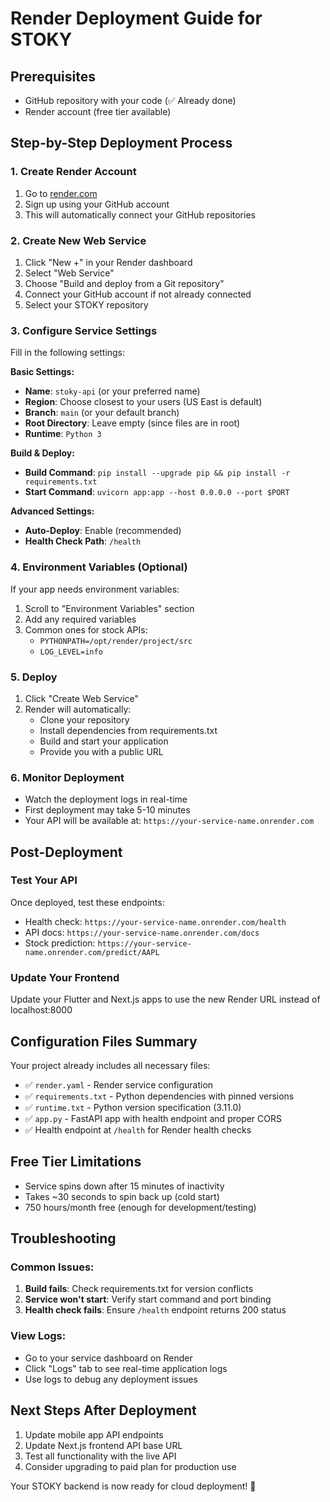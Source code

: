# Render Deployment Guide for STOKY

## Prerequisites
- GitHub repository with your code (✅ Already done)
- Render account (free tier available)

## Step-by-Step Deployment Process

### 1. Create Render Account
1. Go to [render.com](https://render.com)
2. Sign up using your GitHub account
3. This will automatically connect your GitHub repositories

### 2. Create New Web Service
1. Click "New +" in your Render dashboard
2. Select "Web Service"
3. Choose "Build and deploy from a Git repository"
4. Connect your GitHub account if not already connected
5. Select your STOKY repository

### 3. Configure Service Settings
Fill in the following settings:

**Basic Settings:**
- **Name**: `stoky-api` (or your preferred name)
- **Region**: Choose closest to your users (US East is default)
- **Branch**: `main` (or your default branch)
- **Root Directory**: Leave empty (since files are in root)
- **Runtime**: `Python 3`

**Build & Deploy:**
- **Build Command**: `pip install --upgrade pip && pip install -r requirements.txt`
- **Start Command**: `uvicorn app:app --host 0.0.0.0 --port $PORT`

**Advanced Settings:**
- **Auto-Deploy**: Enable (recommended)
- **Health Check Path**: `/health`

### 4. Environment Variables (Optional)
If your app needs environment variables:
1. Scroll to "Environment Variables" section
2. Add any required variables
3. Common ones for stock APIs:
   - `PYTHONPATH=/opt/render/project/src`
   - `LOG_LEVEL=info`

### 5. Deploy
1. Click "Create Web Service"
2. Render will automatically:
   - Clone your repository
   - Install dependencies from requirements.txt
   - Build and start your application
   - Provide you with a public URL

### 6. Monitor Deployment
- Watch the deployment logs in real-time
- First deployment may take 5-10 minutes
- Your API will be available at: `https://your-service-name.onrender.com`

## Post-Deployment

### Test Your API
Once deployed, test these endpoints:
- Health check: `https://your-service-name.onrender.com/health`
- API docs: `https://your-service-name.onrender.com/docs`
- Stock prediction: `https://your-service-name.onrender.com/predict/AAPL`

### Update Your Frontend
Update your Flutter and Next.js apps to use the new Render URL instead of localhost:8000

## Configuration Files Summary

Your project already includes all necessary files:
- ✅ `render.yaml` - Render service configuration
- ✅ `requirements.txt` - Python dependencies with pinned versions
- ✅ `runtime.txt` - Python version specification (3.11.0)
- ✅ `app.py` - FastAPI app with health endpoint and proper CORS
- ✅ Health endpoint at `/health` for Render health checks

## Free Tier Limitations
- Service spins down after 15 minutes of inactivity
- Takes ~30 seconds to spin back up (cold start)
- 750 hours/month free (enough for development/testing)

## Troubleshooting

### Common Issues:
1. **Build fails**: Check requirements.txt for version conflicts
2. **Service won't start**: Verify start command and port binding
3. **Health check fails**: Ensure `/health` endpoint returns 200 status

### View Logs:
- Go to your service dashboard on Render
- Click "Logs" tab to see real-time application logs
- Use logs to debug any deployment issues

## Next Steps After Deployment
1. Update mobile app API endpoints
2. Update Next.js frontend API base URL
3. Test all functionality with the live API
4. Consider upgrading to paid plan for production use

Your STOKY backend is now ready for cloud deployment! 🚀
